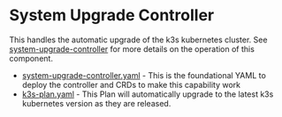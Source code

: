 # System Upgrade Controller

This handles the automatic upgrade of the k3s kubernetes cluster.  See [system-upgrade-controller](https://github.com/rancher/system-upgrade-controller) for more details on the operation of this component.

* [system-upgrade-controller.yaml](system-upgrade-controller.yaml) - This is the foundational YAML to deploy the controller and CRDs to make this capability work
* [k3s-plan.yaml](system-upgrade-controller.yaml) - This Plan will automatically upgrade to the latest k3s kubernetes version as they are released.
